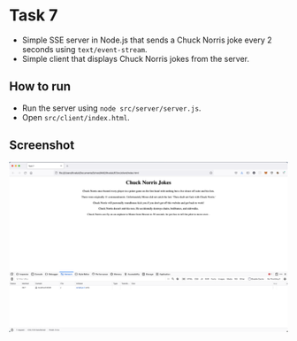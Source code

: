# Task 7

* Simple SSE server in Node.js that sends a Chuck Norris joke every 2 seconds using ```text/event-stream```.
* Simple client that displays Chuck Norris jokes from the server.

## How to run

* Run the server using ```node src/server/server.js```.
* Open ```src/client/index.html```.

## Screenshot
![SSE](screenshot.png "SSE")